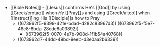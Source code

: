 - [[Bible Notes]] - [[Jesus]] confirms He's [[God]] by using [[Greek/erotao]] when *He* [[Pray]]s and using [[Greek/aiteo]] when [[Instruct]]ing His [[Disciple]]s how to Pray
	- ((673962f5-9399-421e-bdad-d282c83967d3)) ((673962f5-f5e7-48c8-8bda-28cde8a03892))
		- ((673962f5-0070-4e7b-908d-1f1b54a40768))
	- ((673962d7-44dd-49bd-9eeb-d3e0aa2b6339))